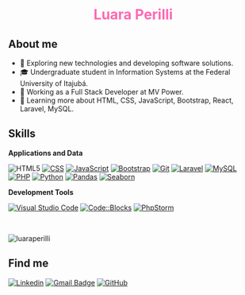 <h1 align="center" style="color: #ff69b2;">Luara Perilli</h1>

## About me

- 🤔 Exploring new technologies and developing software solutions.
- 🎓 Undergraduate student in Information Systems at the Federal University of Itajubá.
- 💼 Working as a Full Stack Developer at MV Power.
- 🌱 Learning more about HTML, CSS, JavaScript, Bootstrap, React, Laravel, MySQL.

## Skills

**Applications and Data**

![HTML5](https://img.shields.io/badge/-HTML5-333333?style=flat&logo=HTML5&logoColor=E34F26)
[![CSS](https://img.shields.io/badge/-CSS-333333?style=flat&logo=CSS3&logoColor=1572B6)](https://developer.mozilla.org/en-US/docs/Web/CSS)
[![JavaScript](https://img.shields.io/badge/-JavaScript-333333?style=flat&logo=javascript)](https://developer.mozilla.org/en-US/docs/Web/JavaScript)
[![Bootstrap](https://img.shields.io/badge/-Bootstrap-333333?style=flat&logo=bootstrap&logoColor=563D7C)](https://getbootstrap.com/)
[![Git](https://img.shields.io/badge/-Git-333333?style=flat&logo=git)](https://git-scm.com/)
[![Laravel](https://img.shields.io/badge/-Laravel-333333?style=flat&logo=laravel)](https://laravel.com/)
[![MySQL](https://img.shields.io/badge/-MySQL-333333?style=flat&logo=mysql)](https://www.mysql.com/)
[![PHP](https://img.shields.io/badge/-PHP-333333?style=flat&logo=php)](https://www.php.net/)
[![Python](https://img.shields.io/badge/-Python-333333?style=flat&logo=python)](https://www.python.org/)
[![Pandas](https://img.shields.io/badge/-Pandas-333333?style=flat&logo=pandas)](https://pandas.pydata.org/)
[![Seaborn](https://img.shields.io/badge/-Seaborn-333333?style=flat&logo=seaborn)](https://seaborn.pydata.org/)

**Development Tools**

[![Visual Studio Code](https://img.shields.io/badge/-Visual%20Studio%20Code-333333?style=flat&logo=visual-studio-code&logoColor=007ACC)](https://code.visualstudio.com/)
[![Code::Blocks](https://img.shields.io/badge/-Code::Blocks-333333?style=flat&logo=codeblocks)](http://www.codeblocks.org/)
[![PhpStorm](https://img.shields.io/badge/-PhpStorm-333333?style=flat&logo=phpstorm)](https://www.jetbrains.com/phpstorm/)

<br/>

<p><img align="center" src="https://github-readme-stats.vercel.app/api/top-langs?username=luaraperilli&show_icons=true&locale=en&layout=compact" alt="luaraperilli" /></p>

## Find me

[![Linkedin](https://img.shields.io/badge/LinkedIn-luara--perilli-33672022a?style=flat-square&logo=Linkedin&logoColor=white)](https://www.linkedin.com/in/luara-perilli-33672022a/)
[![Gmail Badge](https://img.shields.io/badge/-luaraperilli%40hotmail.com-006bed?style=flat-square&logo=Gmail&logoColor=white&link=mailto:luaraperilli@hotmail.com)](mailto:luaraperilli@hotmail.com)
[![GitHub](https://img.shields.io/github/followers/luaraperilli?label=follow&style=social)](https://github.com/luaraperilli)
